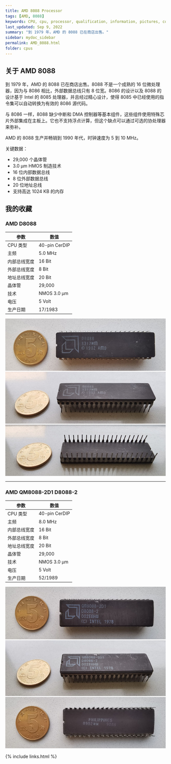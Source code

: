 ```yaml
---
title: AMD 8088 Processor
tags: [AMD, 8088]
keywords: CPU, cpu, processor, qualification, information, pictures, core, frequency, chip packaging, packaging, cpu info, x86, collection, amd, cyrix, harris, ibm, idt, iit, intel, motorola, nec, sgs, sgs-thomson, siemens, ST, signetics, mhs, ti, texas instruments, ulsi, umc, weitek, zilog, 808x, 8085, 8088, 8086, 80188, 80186, 80286, 286, 80386, 386, i386, Am386, 386sx, 386dx, 486, i486, 586, 486sx, 486dx, overdrive, 487, pentium, 586, 5x86, 386dlc, 386slc, 486dx2, mmx, ppro, pentium-pro, pro, athlon, duron, z80, dirk oppelt, dirk, oppelt, engineering, sample, samples
last_updated: Sep 9, 2022
summary: "到 1979 年，AMD 的 8088 已在商店出售。"
sidebar: mydoc_sidebar
permalink: AMD_8088.html
folder: cpus
---
```


## 关于 AMD 8088

到 1979 年，AMD 的 8088 已在商店出售。8088 不是一个成熟的 16 位微处理器，因为与 8086 相比，外部数据总线只有 8 位宽。8086 的设计以及 8088 的设计基于 Intel 的 8085 处理器，并且经过精心设计，使得 8085 中已经使用的指令集可以自动转换为有效的 8086 源代码。

与 8086 一样，8088 缺少中断和 DMA 控制器等基本组件，这些组件使用特殊芯片外部集成在主板上。它也不支持浮点计算，但这个缺点可以通过可选的协处理器来弥补。

AMD 的 8088 生产并畅销到 1990 年代，时钟速度为 5 到 10 MHz。

关键数据：
 - 29,000 个晶体管
 - 3.0 µm HMOS 制造技术
 - 16 位内部数据总线
 - 8 位外部数据总线
 - 20 位地址总线
 - 支持高达 1024 KB 的内存


## 我的收藏

### AMD D8088

| 参数 | 数值 |
| ------ | ------ |
| CPU 类型 | 40-pin CerDIP |
| 主频 | 5.0 MHz |
| 内部总线宽度 | 16 Bit |
| 外部总线宽度 | 8 Bit |
| 地址总线宽度 | 20 Bit |
| 晶体管 | 29,000 |
| 技术 | NMOS 3.0 µm |
| 电压 | 5 Volt |
| 生产日期 | 17/1983 |

![AMD D8088 正面](/images/cpus/AMD/AMD_D8088_1.jpg)
![AMD D8088 侧面](/images/cpus/AMD/AMD_D8088_3.jpg)
![AMD D8088 反面](/images/cpus/AMD/AMD_D8088_2.jpg)

---------

### AMD QM8088-2D1 D8088-2

| 参数 | 数值 |
| ------ | ------ |
| CPU 类型 | 40-pin CerDIP |
| 主频 | 8.0 MHz |
| 内部总线宽度 | 16 Bit |
| 外部总线宽度 | 8 Bit |
| 地址总线宽度 | 20 Bit |
| 晶体管 | 29,000 |
| 技术 | NMOS 3.0 µm |
| 电压 | 5 Volt |
| 生产日期 | 52/1989 |

![AMD QM8088-2D1 D8088-2 正面](/images/cpus/AMD/AMD_QM8088-2D1_D8088-2_1.jpg)
![AMD QM8088-2D1 D8088-2 侧面](/images/cpus/AMD/AMD_QM8088-2D1_D8088-2_3.jpg)
![AMD QM8088-2D1 D8088-2 反面](/images/cpus/AMD/AMD_QM8088-2D1_D8088-2_2.jpg)

{% include links.html %}
